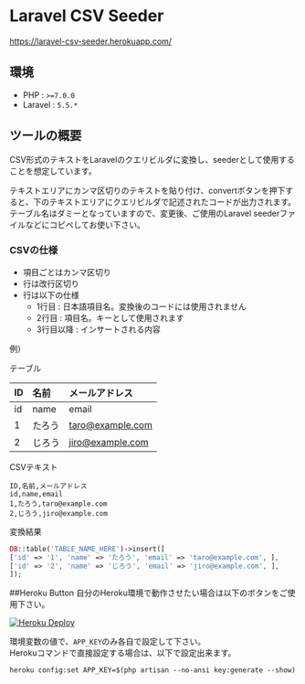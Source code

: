 # Laravel CSV Seeder

<https://laravel-csv-seeder.herokuapp.com/>

## 環境

* PHP : `>=7.0.0`
* Laravel : `5.5.*`

## ツールの概要
CSV形式のテキストをLaravelのクエリビルダに変換し、seederとして使用することを想定しています。  

テキストエリアにカンマ区切りのテキストを貼り付け、convertボタンを押下すると、下のテキストエリアにクエリビルダで記述されたコードが出力されます。  
テーブル名はダミーとなっていますので、変更後、ご使用のLaravel seederファイルなどにコピペしてお使い下さい。

### CSVの仕様

* 項目ごとはカンマ区切り
* 行は改行区切り
* 行は以下の仕様
	* 1行目 : 日本語項目名。変換後のコードには使用されません
	* 2行目 : 項目名。キーとして使用されます
	* 3行目以降 : インサートされる内容

例）

テーブル

| ID | 名前 | メールアドレス |
| :-- | :-- | :-- |
| id | name | email |
| 1 | たろう | taro@example.com |
| 2 | じろう | jiro@example.com |

CSVテキスト

```
ID,名前,メールアドレス
id,name,email
1,たろう,taro@example.com
2,じろう,jiro@example.com
```	

変換結果

```php
DB::table('TABLE_NAME_HERE')->insert([
['id' => '1', 'name' => 'たろう', 'email' => 'taro@example.com', ],
['id' => '2', 'name' => 'じろう', 'email' => 'jiro@example.com', ],
]);
```

##Heroku Button
自分のHeroku環境で動作させたい場合は以下のボタンをご使用下さい。

[![Heroku Deploy](https://www.herokucdn.com/deploy/button.png)](https://heroku.com/deploy?template=https://github.com/k-usk/laravel-csv-seeder)

環境変数の値で、`APP_KEY`のみ各自で設定して下さい。  
Herokuコマンドで直接設定する場合は、以下で設定出来ます。

```
heroku config:set APP_KEY=$(php artisan --no-ansi key:generate --show)
```